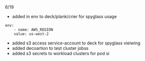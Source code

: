 6/19
- added in env to deck/plank/crier for spyglass usage
```       
env:
    - name: AWS_REGION
    value: us-west-2
```
- added s3 access service-account to deck for spyglass vieiwing
- added decoartion to test cluster jobss
- added s3 secrets to workload clusters for pod si
